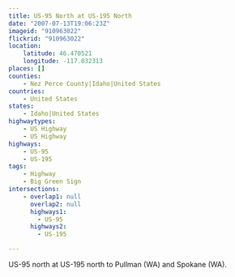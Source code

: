 ```yaml
---
title: US-95 North at US-195 North
date: "2007-07-13T19:06:23Z"
imageid: "910963022"
flickrid: "910963022"
location:
    latitude: 46.470521
    longitude: -117.032313
places: []
counties:
    - Nez Perce County|Idaho|United States
countries:
    - United States
states:
    - Idaho|United States
highwaytypes:
    - US Highway
    - US Highway
highways:
    - US-95
    - US-195
tags:
    - Highway
    - Big Green Sign
intersections:
    - overlap1: null
      overlap2: null
      highways1:
        - US-95
      highways2:
        - US-195

---
```

US-95 north at US-195 north to Pullman (WA) and Spokane (WA).